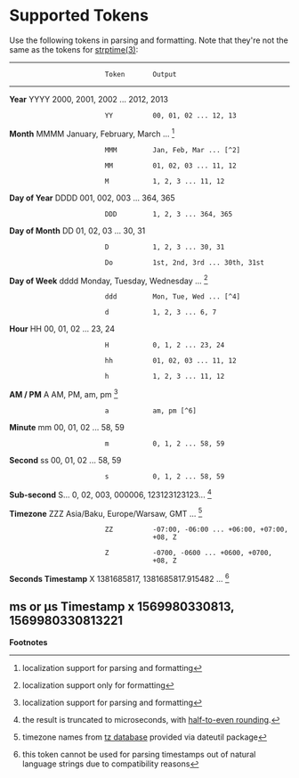 Supported Tokens
================

Use the following tokens in parsing and formatting. Note that they're
not the same as the tokens for
[strptime(3)](https://www.gnu.org/software/libc/manual/html_node/Low_002dLevel-Time-String-Parsing.html#index-strptime):

  ------------------------------------------------------------------------
                            Token       Output
  ------------------------- ----------- ----------------------------------
  **Year**                  YYYY        2000, 2001, 2002 ... 2012, 2013

                            YY          00, 01, 02 ... 12, 13

  **Month**                 MMMM        January, February, March ... [^1]

                            MMM         Jan, Feb, Mar ... [^2]

                            MM          01, 02, 03 ... 11, 12

                            M           1, 2, 3 ... 11, 12

  **Day of Year**           DDDD        001, 002, 003 ... 364, 365

                            DDD         1, 2, 3 ... 364, 365

  **Day of Month**          DD          01, 02, 03 ... 30, 31

                            D           1, 2, 3 ... 30, 31

                            Do          1st, 2nd, 3rd ... 30th, 31st

  **Day of Week**           dddd        Monday, Tuesday, Wednesday ...
                                        [^3]

                            ddd         Mon, Tue, Wed ... [^4]

                            d           1, 2, 3 ... 6, 7

  **Hour**                  HH          00, 01, 02 ... 23, 24

                            H           0, 1, 2 ... 23, 24

                            hh          01, 02, 03 ... 11, 12

                            h           1, 2, 3 ... 11, 12

  **AM / PM**               A           AM, PM, am, pm [^5]

                            a           am, pm [^6]

  **Minute**                mm          00, 01, 02 ... 58, 59

                            m           0, 1, 2 ... 58, 59

  **Second**                ss          00, 01, 02 ... 58, 59

                            s           0, 1, 2 ... 58, 59

  **Sub-second**            S...        0, 02, 003, 000006,
                                        123123123123... [^7]

  **Timezone**              ZZZ         Asia/Baku, Europe/Warsaw, GMT ...
                                        [^8]

                            ZZ          -07:00, -06:00 ... +06:00, +07:00,
                                        +08, Z

                            Z           -0700, -0600 ... +0600, +0700,
                                        +08, Z

  **Seconds Timestamp**     X           1381685817, 1381685817.915482 ...
                                        [^9]

  **ms or µs Timestamp**    x           1569980330813, 1569980330813221
  ------------------------------------------------------------------------

**Footnotes**

[^1]: localization support for parsing and formatting

[^2]: localization support for parsing and formatting

[^3]: localization support only for formatting

[^4]: localization support only for formatting

[^5]: localization support for parsing and formatting

[^6]: localization support for parsing and formatting

[^7]: the result is truncated to microseconds, with [half-to-even
    rounding](https://en.wikipedia.org/wiki/IEEE_floating_point#Roundings_to_nearest).

[^8]: timezone names from [tz database](https://www.iana.org/time-zones)
    provided via dateutil package

[^9]: this token cannot be used for parsing timestamps out of natural
    language strings due to compatibility reasons
